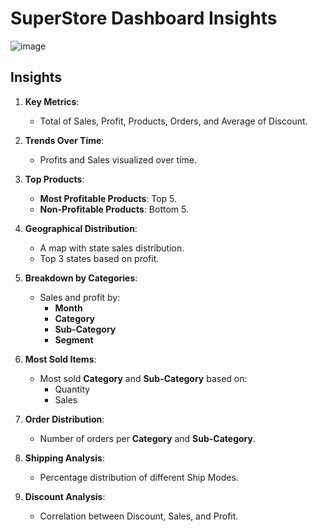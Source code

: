 # SuperStore Dashboard Insights
![image](https://github.com/user-attachments/assets/7382300f-f95f-4d7a-8b48-d01551a1dc3e)

## Insights

1. **Key Metrics**:
   - Total of Sales, Profit, Products, Orders, and Average of Discount.

2. **Trends Over Time**:
   - Profits and Sales visualized over time.

3. **Top Products**:
   - **Most Profitable Products**: Top 5.
   - **Non-Profitable Products**: Bottom 5.

4. **Geographical Distribution**:
   - A map with state sales distribution.
   - Top 3 states based on profit.

5. **Breakdown by Categories**:
   - Sales and profit by:
     - **Month**
     - **Category**
     - **Sub-Category**
     - **Segment**

6. **Most Sold Items**:
   - Most sold **Category** and **Sub-Category** based on:
     - Quantity
     - Sales

7. **Order Distribution**:
   - Number of orders per **Category** and **Sub-Category**.

8. **Shipping Analysis**:
   - Percentage distribution of different Ship Modes.

9. **Discount Analysis**:
   - Correlation between Discount, Sales, and Profit.
